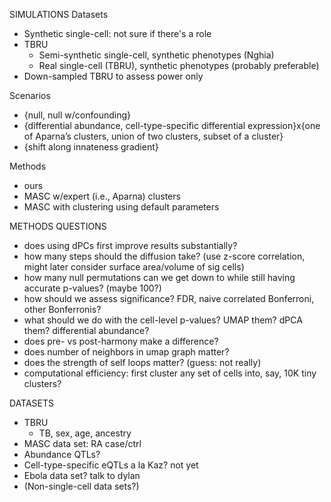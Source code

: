 SIMULATIONS
Datasets
- Synthetic single-cell: not sure if there's a role
- TBRU
    * Semi-synthetic single-cell, synthetic phenotypes (Nghia)
    * Real single-cell (TBRU), synthetic phenotypes (probably preferable)
- Down-sampled TBRU to assess power only

Scenarios
- {null, null w/confounding}
- {differential abundance, cell-type-specific differential expression}x{one of Aparna’s clusters, union of two clusters, subset of a cluster}
- {shift along innateness gradient}

Methods
- ours
- MASC w/expert (i.e., Aparna) clusters
- MASC with clustering using default
  parameters

METHODS QUESTIONS
- does using dPCs first improve results substantially?
- how many steps should the diffusion take? (use z-score correlation, might later consider surface area/volume of sig cells)
- how many null permutations can we get down to while still having accurate
  p-values? (maybe 100?)
- how should we assess significance? FDR, naive correlated Bonferroni, other
  Bonferronis?
- what should we do with the cell-level p-values? UMAP them? dPCA them? differential abundance?
- does pre- vs post-harmony make a difference?
- does number of neighbors in umap graph matter?
- does the strength of self loops matter? (guess: not really)
- computational efficiency: first cluster any set of cells into, say, 10K tiny clusters?

DATASETS
- TBRU
    - TB, sex, age, ancestry
- MASC data set: RA case/ctrl
- Abundance QTLs?
- Cell-type-specific eQTLs a la Kaz? not yet
- Ebola data set? talk to dylan
- (Non-single-cell data sets?)

